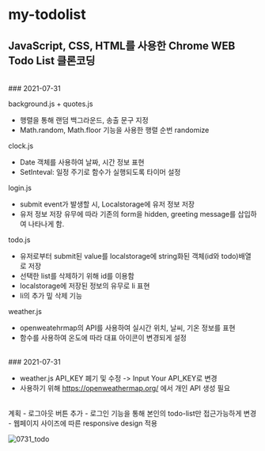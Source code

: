 # my-todolist
## JavaScript, CSS, HTML를 사용한 Chrome WEB Todo List 클론코딩
<br>
### 2021-07-31

background.js + quotes.js
- 행렬을 통해 랜덤 백그라운드, 송출 문구 지정
- Math.random, Math.floor 기능을 사용한 행렬 순번 randomize

clock.js
- Date 객체를 사용하여 날짜, 시간 정보 표현
- SetInteval: 일정 주기로 함수가 실행되도록 타이머 설정

login.js
- submit event가 발생할 시, Localstorage에 유저 정보 저장
- 유저 정보 저장 유무에 따라 기존의 form을 hidden, greeting message를 삽입하여 나타나게 함.

todo.js
- 유저로부터 submit된 value를 localstorage에 string화된 객체(id와 todo)배열로 저장
- 선택한 list를 삭제하기 위해 id를 이용함
- localstorage에 저장된 정보의 유무로 li 표현
- li의 추가 밒 삭제 기능

weather.js
- openweatehrmap의 API를 사용하여 실시간 위치, 날씨, 기온 정보를 표현
- 함수를 사용하여 온도에 따라 대표 아이콘이 변경되게 설정

<br>
### 2021-07-31

- weather.js API_KEY 폐기 및 수정 -> Input Your API_KEY로 변경
- 사용하기 위해 https://openweathermap.org/ 에서 개인 API 생성 필요

<br>
계획
- 로그아웃 버튼 추가
- 로그인 기능을 통해 본인의 todo-list만 접근가능하게 변경
- 웹페이지 사이즈에 따른 responsive design 적용

![0731_todo](https://user-images.githubusercontent.com/82889580/127730752-0e14ca0f-7ca8-413e-9db7-b7c03941e23d.gif)

